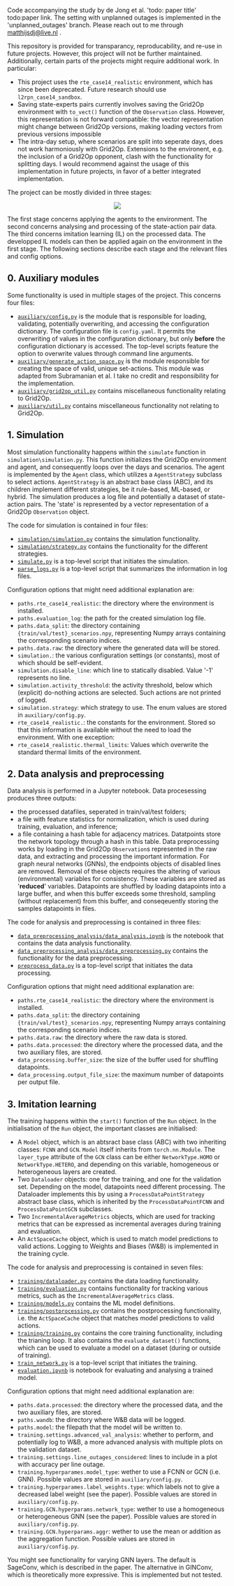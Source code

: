 Code accompanying the study by de Jong et al. 'todo: paper title' todo:paper link. The setting with unplanned outages is implemented in the 'unplanned_outages' branch. Please reach out to me through matthijsdj@live.nl .

This repository is provided for transparancy, reproducability, and re-use in future projects. However, this project will not be further maintained. Additionally, certain parts of the projects might require additional work. In particular:
- This project uses the `rte_case14_realistic` environment, which has since been deprecated. Future research should use `l2rpn_case14_sandbox`.
- Saving state-experts pairs currently involves saving the Grid2Op environment with `to_vect()` function of the `Observation` class. However, this representation is not forward compatible: the vector representation might change between Grid2Op versions, making loading vectors from previous versions impossible
- The intra-day setup, where scenarios are split into seperate days, does not work harmoniously with Grid2Op. Extensions to the environent, e.g. the inclusion of a Grid2Op opponent, clash with the functionality for splitting days. I would recommend against the usage of this implementation in future projects, in favor of a better integrated implementation.

The project can be mostly divided in three stages:

<p align="center">
  <img src="cycle.png" />
</p>


The first stage concerns applying the agents to the environment. The second concerns analysing and processing of the state-action pair data. The third concerns imitation learning (IL) on the processed data. The developped IL models can then be applied again on the environment in the first stage. The following sections describe each stage and the relevant files and config options. 

## 0. Auxiliary modules

Some functionality is used in multiple stages of the project. This concerns four files:

- [`auxiliary/config.py`](auxiliary/config.py) is the module that is responsible for loading, validating, potentially overwriting, and accessing the configuration dictionary. The configuration file is `config.yaml`. It permits the overwriting of values in the configuration dictionary, but only **before** the configuration dictionary is accessed. The top-level scripts feature the option to overwrite values through command line arguments.
- [`auxiliary/generate_action_space.py`](auxiliary/generate_action_space.py) is the module responsible for creating the space of valid, unique set-actions. This module was adapted from Subramanian et al. I take no credit and responsibility for the implementation.
- [`auxiliary/grid2op_util.py`](grid2op_util.py) contains miscellaneous functionality relating to Grid2Op.
- [`auxiliary/util.py`](util.py) contains miscellaneous functionality not relating to Grid2Op.

## 1. Simulation

Most simulation functionality happens within the `simulate` function in `simulation\simulation.py`. This function initializes the Grid2Op environment and agent, and consequently loops over the days and scenarios. The agent is implemented by the `Agent` class, which utilizes a `AgentStrategy` subclass to select actions. `AgentStrategy` is an abstract base class (ABC), and its children implement different strategies, be it rule-based, ML-based, or hybrid. The simulation produces a log file and potentially a dataset of state-action pairs. The 'state' is represented by a vector representation of a Grid2Op `Observation` object.

The code for simulation is contained in four files:
- [`simulation/simulation.py`](simulation/simulation.py) contains the simulation functionality.
- [`simulation/strategy.py`](simulation/strategy.py) contains the functionality for the different strategies.
- [`simulate.py`](simulate.py) is a top-level script that initiates the simulation.
- [`parse_logs.py`](parse_logs.py) is a top-level script that summarizes the information in log files.

Configuration options that might need additional explanation are:
- `paths.rte_case14_realistic`: the directory where the environment is installed.
- `paths.evaluation_log`: the path for the created simulation log file.
- `paths.data_split`: the directory containing `{train/val/test}_scenarios.npy`, representing Numpy arrays containing the corresponding scenario indices.
- `paths.data.raw`: the directory where the generated data will be stored.
- `simulation.`: the various configuration settings (or constants), most of which should be self-evident.
- `simulation.disable_line`: which line to statically disabled. Value '-1' represents no line.
- `simulation.activity_threshold`: the activity threshold, below which (explicit) do-nothing actions are selected. Such actions are not printed of logged.
- `simulation.strategy`: which strategy to use. The enum values are stored in `auxiliary/config.py`.
- `rte_case14_realistic.`: the constants for the environment. Stored so that this information is available without the need to load the environment. With one exception:
- `rte_case14_realistic.thermal_limits`: Values which overwrite the standard thermal limits of the environment.

## 2. Data analysis and preprocessing

Data analysis is performed in a Jupyter notebook. Data procesessing produces three outputs: 
- the processed datafiles, seperated in train/val/test folders;
- a file with feature statistics for normalization, which is used during training, evaluation, and inference;
- a file containing a hash table for adjacency matrices. Datatpoints store the network topology through a hash in this table.
Data preprocessing works by loading in the Grid2Op `Observation`s represented in the raw data, and extracting and processing the important information. For graph neural networks (GNNs), the endpoints objects of disabled lines are removed. Removal of these objects requires the altering of various (environmental) variables for consistency. These variables are stored as '**reduced**' variables. Datapoints are shuffled by loading datapoints into a large buffer, and when this buffer exceeds some threshold, sampling (without replacement) from this buffer, and conseqeuently storing the samples datapoints in files.

The code for analysis and preprocessing is contained in three files:
- [`data_preprocessing_analysis/data_analysis.ipynb`](data_preprocessing_analysis/data_analysis.ipynb) is the notebook that contains the data analysis functionality.
- [`data_preprocessing_analysis/data_preprocessing.py`](data_preprocessing_analysis/data_preprocessing.py) contains the functionality for the data preprocessing.
- [`preprocess_data.py`](preprocess_data.py) is a top-level script that initiates the data processing.

Configuration options that might need additional explanation are:
- `paths.rte_case14_realistic`: the directory where the environment is installed.
- `paths.data_split`: the directory containing `{train/val/test}_scenarios.npy`, representing Numpy arrays containing the corresponding scenario indices.
- `paths.data.raw`: the directory where the raw data is stored.
- `paths.data.processed`: the directory where the processed data, and the two auxiliary files, are stored.
- `data_processing.buffer_size`: the size of the buffer used for shuffling datapoints.
- `data_processing.output_file_size`: the maximum number of datapoints per output file.
  
## 3. Imitation learning

The training happens within the `start()` function of the `Run` object. In the initialisation of the `Run` object, the important classes are initialised:
- A `Model` object, which is an abtsract base class (ABC) with two inheriting classes: `FCNN` and `GCN`. `Model` itself inherits from `torch.nn.Module`. The `layer_type` attribute of the `GCN` class can be either `NetworkType.HOMO` or `NetworkType.HETERO`, and depending on this variable, homogeneous or heterogeneous layers are created.
- Two `Dataloader` objects: one for the training, and one for the validation set. Depending on the model, datapoints need different processing. The Dataloader implements this by using a `ProcessDataPointStrategy` abstract base class, which is inherited by the `ProcessDataPointFCNN` and `ProcessDataPointGCN` subclasses.
- Two `IncrementalAverageMetrics` objects, which are used for tracking metrics that can be expressed as incremental averages during training and evaluation.
- An `ActSpaceCache` object, which is used to match model predictions to valid actions.
Logging to Weights and Biases (W&B) is implemented in the training cycle.

The code for analysis and preprocessing is contained in seven files:
- [`training/dataloader.py`](training/dataloader.py) contains the data loading functionality.
- [`training/evaluation.py`](training/evaluation.py) contains functionality for tracking various metrics, such as the `IncrementalAverageMetrics` class.
- [`training/models.py`](training/models.py) contains the ML model definitions.
- [`training/postprocessing.py`](training/postprocessing.py) contains the postprocessing functionality, i.e. the `ActSpaceCache` object that matches model predictions to valid actions.
- [`training/training.py`](training/training.py) contains the core training functionality, including the trianing loop. It also contains the `evaluate_dataset()` functions, which can be used to evaluate a model on a dataset (during or outside of training).
- [`train_network.py`](train_network.py) is a top-level script that initiates the training.
- [`evaluation.ipynb`](evaluaion.ipynb) is notebook for evaluating and analysing a trained model.

Configuration options that might need additional explanation are:
- `paths.data.processed`: the directory where the processed data, and the two auxiliary files, are stored.
- `paths.wandb`: the directory where W&B data will be logged.
- `paths.model`: the filepath that the model will be written to.
- `training.settings.advanced_val_analysis`: whether to perform, and potentially log to W&B, a more advanced analysis with multiple plots on the validation dataset.
- `training.settings.line_outages_considered`: lines to include in a plot with accuracy per line outage.
- `training.hyperparames.model_type`: wether to use a FCNN or GCN (i.e. GNN). Possible values are stored in `auxiliary/config.py`.
- `training.hyperparames.label_weights.type`: which labels not to give a decreased label weight (see the paper). Possible values are stored in `auxiliary/config.py`.
- `training.GCN.hyperparams.network_type`: wether to use a homogeneous or heterogeneous GNN (see the paper). Possible values are stored in `auxiliary/config.py`.
- `training.GCN.hyperparams.aggr`: wether to use the mean or addition as the aggregation function. Possible values are stored in `auxiliary/config.py`.

You might see functionality for varying GNN layers. The default is SageConv, which is described in the paper. The alternative in GINConv, which is theoretically more expressive. This is implemented but not tested.

